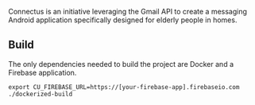 Connectus is an initiative leveraging the Gmail API to create a messaging Android application specifically designed for elderly people in homes.

## Build

The only dependencies needed to build the project are Docker and a Firebase application.

    export CU_FIREBASE_URL=https://[your-firebase-app].firebaseio.com
    ./dockerized-build
